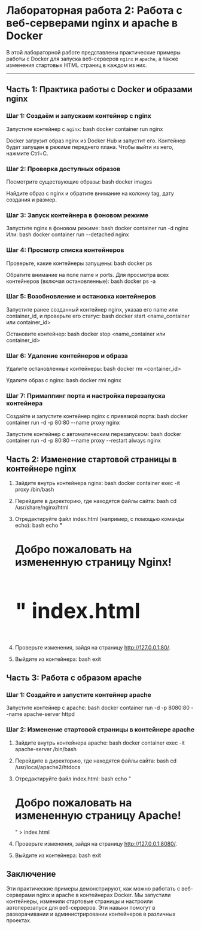 # Лабораторная работа 2: Работа с веб-серверами nginx и apache в Docker

В этой лабораторной работе представлены практические примеры работы с Docker для запуска веб-серверов `nginx` и `apache`, а также изменения стартовых HTML страниц в каждом из них.

---

## Часть 1: Практика работы с Docker и образами nginx

### Шаг 1: Создаём и запускаем контейнер с nginx
Запустите контейнер с `nginx`:
  bash
  docker container run nginx

Docker загрузит образ nginx из Docker Hub и запустит его. 
Контейнер будет запущен в режиме переднего плана. Чтобы выйти из него, нажмите Ctrl+C.

### Шаг 2: Проверка доступных образов
Посмотрите существующие образы:
  bash
  docker images

Найдите образ с nginx и обратите внимание на колонку tag, дату создания и размер.

### Шаг 3: Запуск контейнера в фоновом режиме
Запустите nginx в фоновом режиме:
  bash
  docker container run -d nginx
Или:
  bash
  docker container run --detached nginx

### Шаг 4: Просмотр списка контейнеров
Проверьте, какие контейнеры запущены:
  bash
  docker ps

Обратите внимание на поле name и ports.
Для просмотра всех контейнеров (включая остановленные):
  bash
  docker ps -a

### Шаг 5: Возобновление и остановка контейнеров
Запустите ранее созданный контейнер nginx, указав его name или container_id, и проверьте его статус:
  bash
  docker start <name_container или container_id>

Остановите контейнер:
  bash
  docker stop <name_container или container_id>

### Шаг 6: Удаление контейнеров и образа
Удалите остановленные контейнеры:
  bash
  docker rm <container_id>

Удалите образ с nginx:
  bash
  docker rmi nginx

### Шаг 7: Примаппинг порта и настройка перезапуска контейнера
Создайте и запустите контейнер nginx с привязкой порта:
  bash
  docker container run -d -p 80:80 --name proxy nginx

Запустите контейнер с автоматическим перезапуском:
  bash
  docker container run -d -p 80:80 --name proxy --restart always nginx


## Часть 2: Изменение стартовой страницы в контейнере nginx

1. Зайдите внутрь контейнера nginx:
  bash
  docker container exec -it proxy /bin/bash

2. Перейдите в директорию, где находятся файлы сайта:
  bash
  cd /usr/share/nginx/html

3. Отредактируйте файл index.html (например, с помощью команды echo):
    bash
    echo **"<h1>Добро пожаловать на измененную страницу Nginx!<h1>"**  index.html

5. Проверьте изменения, зайдя на страницу http://127.0.0.1:80/.

6. Выйдите из контейнера:
    bash
    exit

## Часть 3: Работа с образом apache

### Шаг 1: Создайте и запустите контейнер apache
Запустите контейнер с apache:
  bash
  docker container run -d -p 8080:80 --name apache-server httpd

### Шаг 2: Изменение стартовой страницы в контейнере apache

1. Зайдите внутрь контейнера apache:
  bash
  docker container exec -it apache-server /bin/bash

2. Перейдите в директорию, где находятся файлы сайта:
  bash
  cd /usr/local/apache2/htdocs

3. Отредактируйте файл index.html:
  bash
  echo "<h1>Добро пожаловать на измененную страницу Apache!</h1>" > index.html

4. Проверьте изменения, зайдя на страницу http://127.0.0.1:8080/.

5. Выйдите из контейнера:
  bash
  exit

## Заключение
Эти практические примеры демонстрируют, как можно работать с веб-серверами nginx и apache в контейнерах Docker.
Мы запустили контейнеры, изменили стартовые страницы и настроили автоперезапуск для веб-серверов. 
Эти навыки помогут в разворачивании и администрировании контейнеров в различных проектах.
 


















